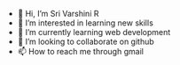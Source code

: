 - 👋 Hi, I’m Sri Varshini R
- 👀 I’m interested in learning new skills
- 🌱 I’m currently learning web development
- 💞️ I’m looking to collaborate on github
- 📫 How to reach me through gmail

<!---
srivarsh-21/srivarsh-21 is a ✨ special ✨ repository because its `README.md` (this file) appears on your GitHub profile.
You can click the Preview link to take a look at your changes.
--->

